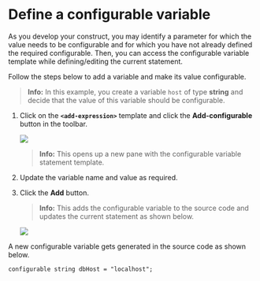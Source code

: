 # Define a configurable variable

As you develop your construct, you may identify a parameter for which the value needs to be configurable and for which you have not already defined the required configurable. Then, you can access the configurable variable template while defining/editing the current statement. 

Follow the steps below to add a variable and make its value configurable.

>**Info:** In this example, you create a variable `host` of type **string** and decide that the value of this variable should be configurable.

1. Click on the **`<add-expression>`** template and click the **Add-configurable** button in the toolbar.

    <img src="/learn/images/vs-code-extension/statement-editor/add-configurable-button-click.gif" class="cInlineImage-half"/>

    >**Info:** This opens up a new pane with the configurable variable statement template.

 2. Update the variable name and value as required. 
 
 3. Click the **Add** button. 

    >**Info:** This adds the configurable variable to the source code and updates the current statement as shown below. 
 
    <img src="/learn/images/vs-code-extension/statement-editor/add-conifgurable.gif" class="cInlineImage-half"/>

A new configurable variable gets generated in the source code as shown below.

 ```ballerina
 configurable string dbHost = "localhost";
 ```
